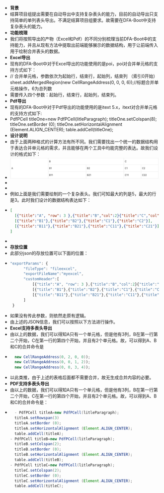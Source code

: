 - **背景**
- 结算项目组提出需要在自动导出中支持复杂表头的能力，目前的自动导出只支持简单的单列表头导出。不满足结算项目组要求。故需要在DFA-Boot中支持复杂表头的能力。
- **功能梳理**
- 我们将按照导出的产物（Excel和Pdf）的不同分别梳理当前DFA-Boot中的支持能力，并且从现有方法中提取出前端能够展示的数据结构，用于让前端传入用于绘制合并表头的数据。
- **Excel导出**
- 现有的DFA-Boot中对于Excel导出的功能使用的是poi，poi对合并单元格的支持方式如下：
- // 合并单元格，参数依次为起始行，结束行，起始列，结束列 （索引0开始）
  sheet.addMergedRegion(new CellRangeAddress(0, 0, 0, 6));//标题合并单元格操作，6为总列数
- 需要传入四个参数：起始行，结束行，起始列，结束列。
- **Pdf导出**
- 现有的DFA-Boot中对于Pdf导出的功能使用的是itext 5.x，itext对合并单元格的支持方式如下:
- PdfPCell titleOne=new PdfPCell(litleParagraph);
  titleOne.setColspan(8); 
  titleOne.setBorder (0);
  titleOne.setHorizontalAlignment (Element.ALIGN_CENTER);
  table.addCell(titleOne);
- **设计说明**
- 由于上面两种格式的计算方法有所不同。我们需要找出一个统一的数据结构用于表达合并单元格的需求，并且能够在两个工具中均能完整的表达。故我们设计的格式如下：
- ![image.png](../assets/image_1667979340571_0.png)
-
-
- 例如上面是我们需要绘制的一个复杂表头。我们可知最大的列是5，最大的行是3。此时我们设计的数据结构表达如下：
- ```json
  [
    [{"title":"A", "row": 3 },{"title":"B","col":2}{"title":"C","col": 2}],
    [{"title":"B1"},{"title":"B2"},{"title":"C1"},{"title":"C2"}],
    [{"title":"B11"},{"title":"B21"},{"title":"C11"},{"title":"C21"}]
  ]
  ```
-
- **存放位置**
- 此部分json的存放位置可以下面的位置：
- ```javascript
  "exportParams": {
        "fileType": "fileexcel",
        "exportFileName":"myexcel",
        "customHeader":[
            [{"title":"A", "row": 3 },{"title":"B","col":2}{"title":"C","col": 2}],
            [{"title":"B1"},{"title":"B2"},{"title":"C1"},{"title":"C2"}],
            [{"title":"B11"},{"title":"B21"},{"title":"C11"},{"title":"C21"}]
        ]
   }
  ```
- 如果没有传此参数，则依然走原有逻辑。
- 由上述的JSON信息，我们可以按照以下方法进行操作。
- **Excel支持多表头导出**
- 由以上的数据，我们可以得知A只有一个单元格，但是他有3列，B在第一行第二个开始，C在第一行的第四个开始，并且有2个单元格。故，可以得到A、B和C的合并命令是
- ```java
    new CellRangeAddress(0, 2, 0, 0));  
    new CellRangeAddress(0, 0, 1, 2));  
    new CellRangeAddress(0, 0, 3, 4));
  ```
- 以此类推，由于上述的表格后面都不需要合并，故无生成合并内容的必要。
- **PDF支持多表头导出**
- 由以上的数据，我们可以得知A只有一个单元格，但是他有3列，B在第一行第二个开始，C在第一行的第四个开始，并且有2个单元格。故，可以得到A、B和C的合并命令是：
- ```java
    - PdfPCell titleA=new PdfPCell(litleParagraph);  
    titleA.setRowspan(3)  
    titleA.setBorder (0);  
    titleA.setHorizontalAlignment (Element.ALIGN_CENTER);  
    table.addCell(titleA);  
  - PdfPCell titleB=new PdfPCell(litleParagraph);  
    titleB.setColspan(2);   
    titleB.setBorder (0);  
    titleB.setHorizontalAlignment (Element.ALIGN_CENTER);  
    table.addCell(titleB);  
  - PdfPCell titleC=new PdfPCell(litleParagraph);  
    titleC.setColspan(2);   
    titleC.setBorder (0);  
    titleC.setHorizontalAlignment (Element.ALIGN_CENTER);  
    table.addCell(titleC);
  ```